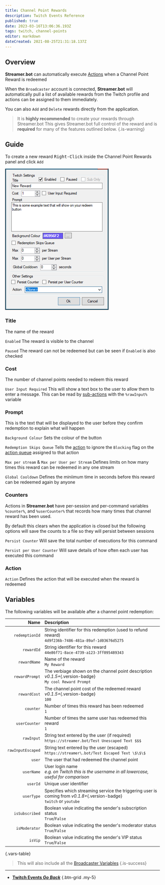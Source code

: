 ```yaml
---
title: Channel Point Rewards
description: Twitch Events Reference
published: true
date: 2023-03-16T13:06:36.193Z
tags: twitch, channel-points
editor: markdown
dateCreated: 2021-08-25T21:31:18.137Z
---
```


## Overview

**Streamer.bot** can automatically execute [Actions](/Actions) when a Channel Point Reward is redeemed

When the `Broadcaster` account is connected, **Streamer.bot** will automatically pull a list of available rewards from the Twitch profile and actions can be assigned to them immediately. 

You can also `Add` and `Delete` rewards directly from the application. 

> It is **highly recommended** to create your rewards through Streamer.bot
> This gives Streamer.bot full control of the reward and is **required** for many of the features outlined below.
{.is-warning}

## Guide
To create a new reward <kbd>Right-Click</kbd> inside the Channel Point Rewards panel and click `Add`

![New Channel Point Reward](/119646229-d4949f80-be16-11eb-806f-8dca85bdce45.png)

### Title
The name of the reward

`Enabled` The reward is visible to the channel

`Paused` The reward can not be redeemed but can be seen if `Enabled` is also checked

### Cost
The number of channel points needed to redeem this reward

`User Input Required` This will show a text box to the user to allow them to enter a message. This can be read by [sub-actions](/Sub-Actions#main) with the `%rawInput%` variable

### Prompt
This is the text that will be displayed to the user before they confirm redemption to explain what will happen

`Background Colour` Sets the colour of the button

`Redemption Skips Queue` Tells the [action](/Actions) to ignore the `Blocking` flag on the [action queue](/Settings/General#action-queues) assigned to that action

`Max per stream` & `Max per User per Stream` Defines limits on how many times this reward can be redeemed in any one stream

`Global Cooldown` Defines the miniimum time in seconds before this reward can be redeemed again by anyone

### Counters
Actions in **Streamer.bot** have per-session and per-command variables `%counter%`, and `%userCounter%` that records how many times that channel reward has been used. 

By default this clears when the application is closed but the following options will save the counts to a file so they will persist between sessions

`Persist Counter` Will save the total number of executions for this command

`Persist per User Counter` Will save details of how often each user has executed this command

### Action
`Action` Defines the action that will be executed when the reward is redeemed

## Variables
The following variables will be available after a channel point redemption:

Name | Description
----:|:------------
`redemptionId` | String identifier for this redemption (used to refund reward) <br> `4d9f236b-7486-481a-89af-1d03676d5275`
`rewardId` | String identifier for this reward <br> `44e86f71-8ace-4739-a123-3ff095489343`
`rewardName` | Name of the reward <br> `My Reward`
`rewardPrompt` | The verbiage shown on the channel point description *v0.1.5+*{.version-badge} <br> `My cool Reward Prompt`
`rewardCost` | The channel point cost of the redeemed reward *v0.1.5+*{.version-badge}  <br> `100`
`counter` | Number of times this reward has been redeemed <br> `1`
`userCounter` | Number of times the same user has redeemed this reward <br> `1`
`rawInput` | String text entered by the user (if required) <br> `https://streamer.bot/Test Unescaped Text $$$`
`rawInputEscaped` | String text entered by the user (escaped) <br> `https://streamer\.bot/Test Escaped Text \$\$\$`
`user` | The user that had redeemed the channel point
`userName` | User login name <br> *e.g. on Twitch this is the username in all lowercase, useful for comparison*
`userId` | Unique user identifier
`userType` | Specifies which streaming service the triggering user is coming from *v0.1.8+*{.version-badge} <br> `twitch` or `youtube`
`isSubscribed` | Boolean value indicating the sender's subscription status <br> `True`/`False`
`isModerator` | Boolean value indicating the sender's moderator status <br> `True`/`False`
`isVip` | Boolean value indicating the sender's VIP status <br> `True`/`False`
{.vars-table}

> This will also include all the [Broadcaster Variables](/Variables/Broadcaster)
{.is-success}

---

- [<i class="mdi mdi-chevron-left"></i>**Twitch Events *Go Back***](/Platforms/Twitch/Events)
{.btn-grid .my-5}